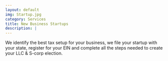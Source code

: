 ```yaml
---
layout: default
img: Startup.jpg
category: Services
title: New Business Startups
description: |
---
```

We identify the best tax setup for your business, we file your startup with your state, register for your EIN and complete all the steps needed to create your LLC & S-corp election.
